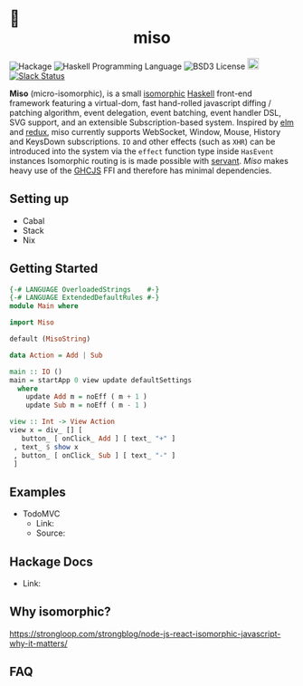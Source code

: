 :ramen: <center>miso</center>
======================
![Hackage](https://img.shields.io/hackage/v/miso.svg)
![Haskell Programming Language](https://img.shields.io/badge/language-Haskell-green.svg)
![BSD3 License](http://img.shields.io/badge/license-BSD3-brightgreen.svg)
<a href="https://www.irccloud.com/invite?channel=%23haskell-miso&amp;hostname=irc.freenode.net&amp;port=6697&amp;ssl=1" target="_blank"><img src="https://img.shields.io/badge/IRC-%23haskell--miso-1e72ff.svg?style=flat"  height="20"></a>
[![Slack Status](https://haskell-miso-slack.herokuapp.com/badge.svg)](https://haskell-miso-slack.herokuapp.com)

**Miso** (micro-isomorphic), is a small [isomorphic](http://nerds.airbnb.com/isomorphic-javascript-future-web-apps/) [Haskell](https://www.haskell.org/) front-end framework featuring a virtual-dom, fast hand-rolled javascript diffing / patching algorithm, event delegation, event batching, event handler DSL, SVG support, and an extensible Subscription-based system. Inspired by [elm](http://elm-lang.org/) and [redux](http://redux.js.org/), miso currently supports WebSocket, Window, Mouse, History and KeysDown subscriptions. `IO` and other effects (such as `XHR`) can be introduced into the system via the `effect` function type inside `HasEvent` instances Isomorphic routing is is made possible with [servant](http://haskell-servant.readthedocs.io/en/stable/). *Miso* makes heavy use of the [GHCJS](https://github.com/ghcjs/ghcjs) FFI and therefore has minimal dependencies.

## Setting up
 - Cabal
 - Stack
 - Nix

## Getting Started
```haskell
{-# LANGUAGE OverloadedStrings    #-}
{-# LANGUAGE ExtendedDefaultRules #-}
module Main where

import Miso

default (MisoString)

data Action = Add | Sub

main :: IO ()
main = startApp 0 view update defaultSettings
  where
    update Add m = noEff ( m + 1 )
    update Sub m = noEff ( m - 1 )

view :: Int -> View Action
view x = div_ [] [
   button_ [ onClick_ Add ] [ text_ "+" ]
 , text_ $ show x
 , button_ [ onClick_ Sub ] [ text_ "-" ]
 ]
```
## Examples
  - TodoMVC
    - Link: <link goes here>
	- Source: <link goes here>

## Hackage Docs
  - Link: <link goes here>

## Why isomorphic?
https://strongloop.com/strongblog/node-js-react-isomorphic-javascript-why-it-matters/

## FAQ


